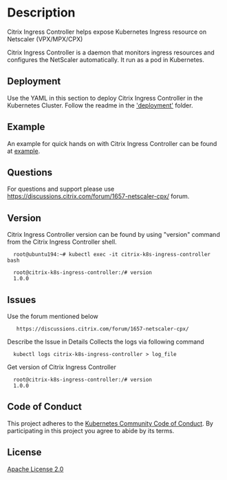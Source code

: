 # Description

Citrix Ingress Controller helps expose Kubernetes Ingress resource on Netscaler (VPX/MPX/CPX) 

Citrix Ingress Controller is a daemon that monitors ingress resources and configures the NetScaler automatically. It run as a pod in Kubernetes.


## Deployment 
Use the YAML in this section to deploy Citrix Ingress Controller in the Kubernetes Cluster. Follow the readme in the ['deployment'](./deployment) folder. 

## Example
An example for quick hands on with Citrix Ingress Controller  can be found at [example](./example). 

## Questions
For questions and support please use https://discussions.citrix.com/forum/1657-netscaler-cpx/ forum. 

## Version
Citrix Ingress Controller version can be found by using "version" command from the Citrix Ingress Controller shell.
```
  root@ubuntu194:~# kubectl exec -it citrix-k8s-ingress-controller  bash

  root@citrix-k8s-ingress-controller:/# version
  1.0.0
```
## Issues
Use the forum mentioned below
```
   https://discussions.citrix.com/forum/1657-netscaler-cpx/
```
Describe the Issue in Details 
Collects the logs via following command
```
  kubectl logs citrix-k8s-ingress-controller > log_file
```
Get version of Citrix Ingress Controller
```
  root@citrix-k8s-ingress-controller:/# version
  1.0.0
```

## Code of Conduct
This project adheres to the [Kubernetes Community Code of Conduct](https://github.com/kubernetes/community/blob/master/code-of-conduct.md). By participating in this project you agree to abide by its terms.

## License
[Apache License 2.0](./LICENSE)
